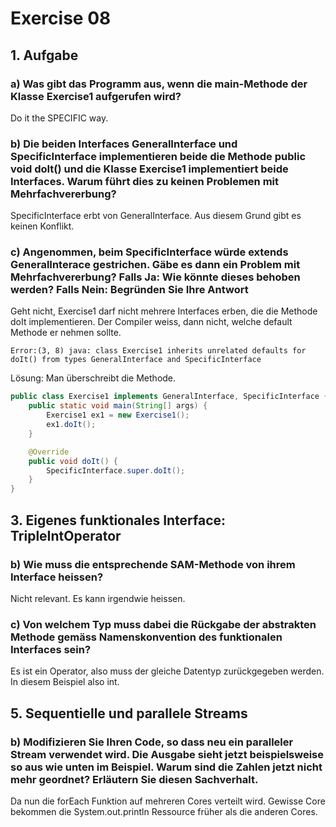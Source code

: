 # Exercise 08

## 1. Aufgabe

### a) Was gibt das Programm aus, wenn die main-Methode der Klasse Exercise1 aufgerufen wird?
Do it the SPECIFIC way.

### b) Die beiden Interfaces GeneralInterface und SpecificInterface implementieren beide die Methode public void doIt() und die Klasse Exercise1 implementiert beide Interfaces. Warum führt dies zu keinen Problemen mit Mehrfachvererbung?

SpecificInterface erbt von GeneralInterface. Aus diesem Grund gibt es keinen Konflikt.

### c) Angenommen, beim SpecificInterface würde extends GeneralInterace gestrichen. Gäbe es dann ein Problem mit Mehrfachvererbung? Falls Ja: Wie könnte dieses behoben werden? Falls Nein: Begründen Sie Ihre Antwort
Geht nicht, Exercise1 darf nicht mehrere Interfaces erben, die die Methode doIt implementieren. Der Compiler weiss, dann nicht, welche default Methode er nehmen sollte.

```
Error:(3, 8) java: class Exercise1 inherits unrelated defaults for doIt() from types GeneralInterface and SpecificInterface
```

Lösung: Man überschreibt die Methode.
```java
public class Exercise1 implements GeneralInterface, SpecificInterface {
    public static void main(String[] args) {
        Exercise1 ex1 = new Exercise1();
        ex1.doIt();
    }

    @Override
    public void doIt() {
        SpecificInterface.super.doIt();
    }
}
```


## 3. Eigenes funktionales Interface: TripleIntOperator

### b) Wie muss die entsprechende SAM-Methode von ihrem Interface heissen?
Nicht relevant. Es kann irgendwie heissen.

### c) Von welchem Typ muss dabei die Rückgabe der abstrakten Methode gemäss Namenskonvention des funktionalen Interfaces sein?
Es ist ein Operator, also muss der gleiche Datentyp zurückgegeben werden. In diesem Beispiel also int.

## 5. Sequentielle und parallele Streams

### b) Modifizieren Sie Ihren Code, so dass neu ein paralleler Stream verwendet wird. Die Ausgabe sieht jetzt beispielsweise so aus wie unten im Beispiel. Warum sind die Zahlen jetzt nicht mehr geordnet? Erläutern Sie diesen Sachverhalt.
Da nun die forEach Funktion auf mehreren Cores verteilt wird. Gewisse Core bekommen die System.out.println Ressource früher als die anderen Cores.
